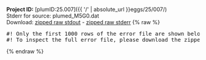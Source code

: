 **Project ID:** [plumID:25.007]({{ '/' | absolute_url }}eggs/25/007/)  
Stderr for source:  plumed_M5G0.dat   
Download: [zipped raw stdout](plumed_M5G0.dat.plumed_master.stdout.txt.zip) - [zipped raw stderr](plumed_M5G0.dat.plumed_master.stderr.txt.zip) 
{% raw %}
<pre>
#! Only the first 1000 rows of the error file are shown below
#! To inspect the full error file, please download the zipped raw stderr file above
</pre>
{% endraw %}
